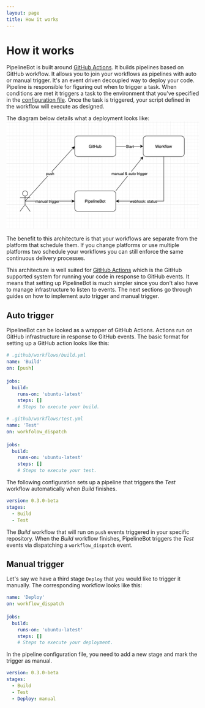 ```yaml
---
layout: page
title: How it works
---
```


# How it works

PipelineBot is built around [GitHub Actions][1]. It builds pipelines based on GitHub workflow.
It allows you to join your workflows as pipelines with auto or manual trigger. It's an event
driven decoupled way to deploy your code. Pipeline is responsible for
figuring out when to trigger a task. When conditions are met it triggers
a task to the environment that you've specified in the [configuration file][2].
Once the task is triggered, your script defined in the workflow will execute as designed.

The diagram below details what a deployment looks like:
![how-it-works](/assets/images/docs-how-it-works.png)

The benefit to this architecture is that your workflows are separate from
the platform that schedule them. If you change platforms or use multiple
platforms two schedule your workflows you can still enforce the same continuous delivery
processes.

This architecture is well suited for [GitHub Actions][1] which is the GitHub
supported system for running your code in response to GitHub events. It means
that setting up PipelineBot is much simpler since you don't also have to manage
infrastructure to listen to events. The next sections go through guides on how
to implement auto trigger and manual trigger.

[1]: https://github.com/features/actions/
[2]: /docs/configuration/

## Auto trigger

PipelineBot can be looked as a wrapper of GitHub Actions. Actions
run on GitHub infrastructure in response to GitHub events. The basic format for
setting up a GitHub action looks like this:

```yaml
# .github/workflows/build.yml
name: 'Build'
on: [push]

jobs:
  build:
    runs-on: 'ubuntu-latest'
    steps: []
    # Steps to execute your build.
```

```yaml
# .github/workflows/test.yml
name: 'Test'
on: workfolow_dispatch

jobs:
  build:
    runs-on: 'ubuntu-latest'
    steps: []
    # Steps to execute your test.
```

The following configuration sets up a pipeline that triggers the *Test* workflow
automatically when *Build* finishes.

```yaml
version: 0.3.0-beta
stages:
  - Build
  - Test
```

The *Build* workflow that will run on `push` events triggered
in your specific repository. When the *Build* workflow finishes, 
PipelineBot triggers the *Test* events via dispatching a `workflow_dispatch` event.

## Manual trigger

Let's say we have a third stage `Deploy` that you would like to trigger it manually.
The corresponding workflow looks like this:

```yaml
name: 'Deploy'
on: workflow_dispatch

jobs:
  build:
    runs-on: 'ubuntu-latest'
    steps: []
    # Steps to execute your deployment.
``` 

In the pipeline configuration file, you need to add a new stage and mark the trigger
as manual.

```yaml
version: 0.3.0-beta
stages:
  - Build
  - Test
  - Deploy: manual
```
